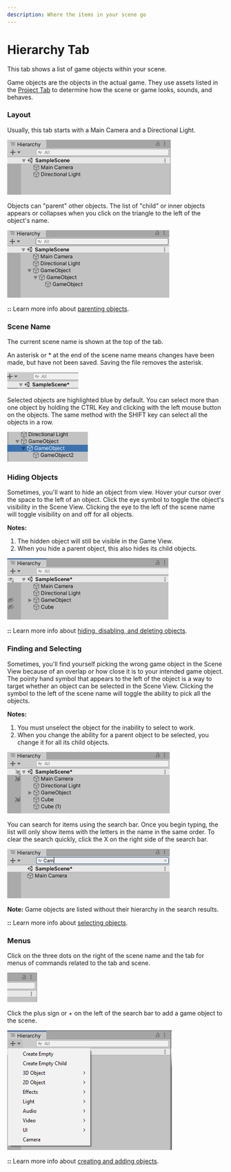 ```yaml
---
description: Where the items in your scene go
---
```


# Hierarchy Tab

This tab shows a list of game objects within your scene.

Game objects are the objects in the actual game. They use assets listed in the [Project Tab](project-tab.md) to determine how the scene or game looks, sounds, and behaves. 

### **Layout**

Usually, this tab starts with a Main Camera and a Directional Light. 

![](../../.gitbook/assets/image%20%2897%29.png)

Objects can "parent" other objects. The list of "child" or inner objects appears or collapses when you click on the triangle to the left of the object's name.

![](../../.gitbook/assets/image%20%2870%29.png)

**::** Learn more info about [parenting objects](../../create/create-game-objects/parenting.md).

### **Scene Name**

The current scene name is shown at the top of the tab.

An asterisk or \* at the end of the scene name means changes have been made, but have not been saved. Saving the file removes the asterisk.

![](../../.gitbook/assets/image%20%2815%29.png)

Selected objects are highlighted blue by default. You can select more than one object by holding the CTRL Key and clicking with the left mouse button on the objects. The same method with the SHIFT key can select all the objects in a row.

![](../../.gitbook/assets/image%20%2868%29.png)

### **Hiding Objects**

Sometimes, you'll want to hide an object from view. Hover your cursor over the space to the left of an object. Click the eye symbol to toggle the object's visibility in the Scene View. Clicking the eye to the left of the scene name will toggle visibility on and off for all objects.

**Notes:**   
1. The hidden object will still be visible in the Game View.  
2. When you hide a parent object, this also hides its child objects.

![](../../.gitbook/assets/image%20%2832%29.png)

**::** Learn more info about [hiding, disabling, and deleting objects](../../delete/delete-game-objects/delete-in-editor.md).

### Finding and Selecting

Sometimes, you'll find yourself picking the wrong game object in the Scene View because of an overlap or how close it is to your intended game object. The pointy hand symbol that appears to the left of the object is a way to target whether an object can be selected in the Scene View. Clicking the symbol to the left of the scene name will toggle the ability to pick all the objects.

**Notes:**   
1. You must unselect the object for the inability to select to work.  
2. When you change the ability for a parent object to be selected, you change it for all its child objects.

![](../../.gitbook/assets/image%20%2860%29.png)

You can search for items using the search bar. Once you begin typing, the list will only show items with the letters in the name in the same order. To clear the search quickly, click the X on the right side of the search bar.

![](../../.gitbook/assets/image%20%283%29.png)

**Note:** Game objects are listed without their hierarchy in the search results.

**::** Learn more info about [selecting objects](../../select/update-game-objects/editor-selecting-objects.md).

### Menus

Click on the three dots on the right of the scene name and the tab for menus of commands related to the tab and scene.

![](../../.gitbook/assets/image%20%2891%29.png)

Click the plus sign or + on the left of the search bar to add a game object to the scene.

![](../../.gitbook/assets/image%20%2854%29.png)

**::** Learn more info about [creating and adding objects](../../create/create-game-objects/editor-creating-game-objects.md).

